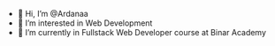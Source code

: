- 👋 Hi, I’m @Ardanaa
- 👀 I’m interested in Web Development
- 🌱 I’m currently in Fullstack Web Developer course at Binar Academy

<!---
Ardanaa/Ardanaa is a ✨ special ✨ repository because its `README.md` (this file) appears on your GitHub profile.
You can click the Preview link to take a look at your changes.
--->
